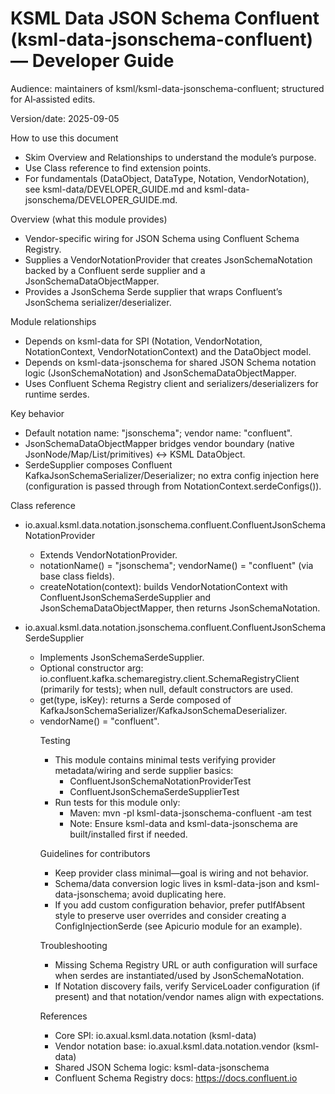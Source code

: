 # KSML Data JSON Schema Confluent (ksml-data-jsonschema-confluent) — Developer Guide

Audience: maintainers of ksml/ksml-data-jsonschema-confluent; structured for AI‑assisted edits.

Version/date: 2025-09-05

How to use this document
- Skim Overview and Relationships to understand the module’s purpose.
- Use Class reference to find extension points.
- For fundamentals (DataObject, DataType, Notation, VendorNotation), see ksml-data/DEVELOPER_GUIDE.md and ksml-data-jsonschema/DEVELOPER_GUIDE.md.

Overview (what this module provides)
- Vendor-specific wiring for JSON Schema using Confluent Schema Registry.
- Supplies a VendorNotationProvider that creates JsonSchemaNotation backed by a Confluent serde supplier and a JsonSchemaDataObjectMapper.
- Provides a JsonSchema Serde supplier that wraps Confluent’s JsonSchema serializer/deserializer.

Module relationships
- Depends on ksml-data for SPI (Notation, VendorNotation, NotationContext, VendorNotationContext) and the DataObject model.
- Depends on ksml-data-jsonschema for shared JSON Schema notation logic (JsonSchemaNotation) and JsonSchemaDataObjectMapper.
- Uses Confluent Schema Registry client and serializers/deserializers for runtime serdes.

Key behavior
- Default notation name: "jsonschema"; vendor name: "confluent".
- JsonSchemaDataObjectMapper bridges vendor boundary (native JsonNode/Map/List/primitives) ↔ KSML DataObject.
- SerdeSupplier composes Confluent KafkaJsonSchemaSerializer/Deserializer; no extra config injection here (configuration is passed through from NotationContext.serdeConfigs()).

Class reference
- io.axual.ksml.data.notation.jsonschema.confluent.ConfluentJsonSchemaNotationProvider
  - Extends VendorNotationProvider.
  - notationName() = "jsonschema"; vendorName() = "confluent" (via base class fields).
  - createNotation(context): builds VendorNotationContext with ConfluentJsonSchemaSerdeSupplier and JsonSchemaDataObjectMapper, then returns JsonSchemaNotation.

- io.axual.ksml.data.notation.jsonschema.confluent.ConfluentJsonSchemaSerdeSupplier
  - Implements JsonSchemaSerdeSupplier.
  - Optional constructor arg: io.confluent.kafka.schemaregistry.client.SchemaRegistryClient (primarily for tests); when null, default constructors are used.
  - get(type, isKey): returns a Serde<Object> composed of KafkaJsonSchemaSerializer/KafkaJsonSchemaDeserializer.
  - vendorName() = "confluent".

Testing
- This module contains minimal tests verifying provider metadata/wiring and serde supplier basics:
  - ConfluentJsonSchemaNotationProviderTest
  - ConfluentJsonSchemaSerdeSupplierTest
- Run tests for this module only:
  - Maven: mvn -pl ksml-data-jsonschema-confluent -am test
  - Note: Ensure ksml-data and ksml-data-jsonschema are built/installed first if needed.

Guidelines for contributors
- Keep provider class minimal—goal is wiring and not behavior.
- Schema/data conversion logic lives in ksml-data-json and ksml-data-jsonschema; avoid duplicating here.
- If you add custom configuration behavior, prefer putIfAbsent style to preserve user overrides and consider creating a ConfigInjectionSerde (see Apicurio module for an example).

Troubleshooting
- Missing Schema Registry URL or auth configuration will surface when serdes are instantiated/used by JsonSchemaNotation.
- If Notation discovery fails, verify ServiceLoader configuration (if present) and that notation/vendor names align with expectations.

References
- Core SPI: io.axual.ksml.data.notation (ksml-data)
- Vendor notation base: io.axual.ksml.data.notation.vendor (ksml-data)
- Shared JSON Schema logic: ksml-data-jsonschema
- Confluent Schema Registry docs: https://docs.confluent.io
